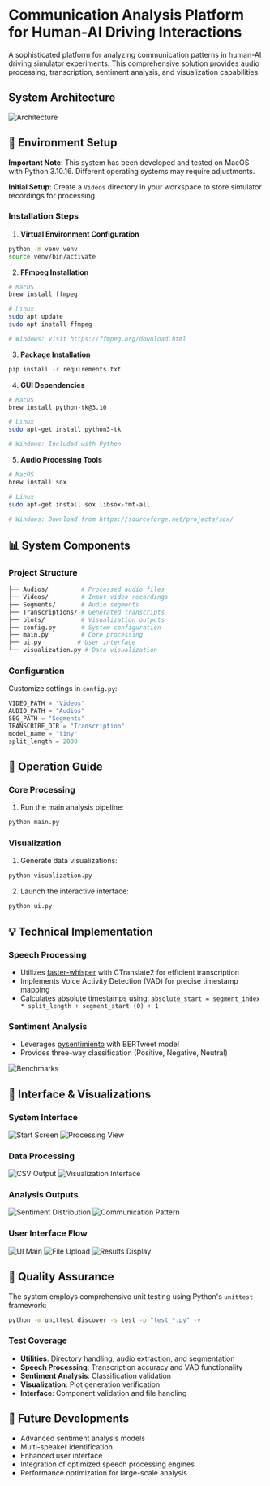 # Communication Analysis Platform for Human-AI Driving Interactions

A sophisticated platform for analyzing communication patterns in human-AI driving simulator experiments. This comprehensive solution provides audio processing, transcription, sentiment analysis, and visualization capabilities.

## System Architecture
![Architecture](https://github.com/Kitsunnneee/Communication-Analysis-Tool-for-Human-AI-Interaction-Driving-Simulator-Experiments-Screening-Test/blob/main/assets/arch.png)

## 🔧 Environment Setup
**Important Note**: This system has been developed and tested on MacOS with Python 3.10.16. Different operating systems may require adjustments.

**Initial Setup**: Create a `Videos` directory in your workspace to store simulator recordings for processing.

### Installation Steps

1. **Virtual Environment Configuration**
```bash
python -m venv venv
source venv/bin/activate
```

2. **FFmpeg Installation**
```bash
# MacOS
brew install ffmpeg

# Linux
sudo apt update
sudo apt install ffmpeg

# Windows: Visit https://ffmpeg.org/download.html
```

3. **Package Installation**
```bash
pip install -r requirements.txt
```

4. **GUI Dependencies**
```bash
# MacOS
brew install python-tk@3.10

# Linux
sudo apt-get install python3-tk

# Windows: Included with Python
```

5. **Audio Processing Tools**
```bash
# MacOS
brew install sox

# Linux
sudo apt-get install sox libsox-fmt-all

# Windows: Download from https://sourceforge.net/projects/sox/
```

## 📊 System Components

### Project Structure
```bash
├── Audios/         # Processed audio files
├── Videos/         # Input video recordings
├── Segments/       # Audio segments
├── Transcriptions/ # Generated transcripts
├── plots/          # Visualization outputs
├── config.py       # System configuration
├── main.py         # Core processing
├── ui.py          # User interface
└── visualization.py # Data visualization
```

### Configuration
Customize settings in `config.py`:
```python
VIDEO_PATH = "Videos"
AUDIO_PATH = "Audios"
SEG_PATH = "Segments"
TRANSCRIBE_DIR = "Transcription"
model_name = "tiny"
split_length = 2000
```

## 🚀 Operation Guide

### Core Processing
1. Run the main analysis pipeline:
```bash
python main.py
```

### Visualization
1. Generate data visualizations:
```bash
python visualization.py
```

2. Launch the interactive interface:
```bash
python ui.py
```

## 💡 Technical Implementation

### Speech Processing
- Utilizes [faster-whisper](https://github.com/SYSTRAN/faster-whisper) with CTranslate2 for efficient transcription
- Implements Voice Activity Detection (VAD) for precise timestamp mapping
- Calculates absolute timestamps using: `absolute_start = segment_index * split_length + segment_start (0) + 1`

### Sentiment Analysis
- Leverages [pysentimiento](https://arxiv.org/pdf/2106.09462) with BERTweet model
- Provides three-way classification (Positive, Negative, Neutral)

![Benchmarks](https://github.com/Kitsunnneee/Communication-Analysis-Tool-for-Human-AI-Interaction-Driving-Simulator-Experiments-Screening-Test/blob/main/assets/Screenshot%202025-03-31%20at%201.08.20%E2%80%AFAM.png)

## 📱 Interface & Visualizations

### System Interface
![Start Screen](https://github.com/Kitsunnneee/Communication-Analysis-Tool-for-Human-AI-Interaction-Driving-Simulator-Experiments-Screening-Test/blob/main/assets/start.png)
![Processing View](https://github.com/Kitsunnneee/Communication-Analysis-Tool-for-Human-AI-Interaction-Driving-Simulator-Experiments-Screening-Test/blob/main/assets/running.png)

### Data Processing
![CSV Output](https://github.com/Kitsunnneee/Communication-Analysis-Tool-for-Human-AI-Interaction-Driving-Simulator-Experiments-Screening-Test/blob/main/assets/csv.png)
![Visualization Interface](https://github.com/Kitsunnneee/Communication-Analysis-Tool-for-Human-AI-Interaction-Driving-Simulator-Experiments-Screening-Test/blob/main/assets/viz.png)

### Analysis Outputs
![Sentiment Distribution](https://github.com/Kitsunnneee/Communication-Analysis-Tool-for-Human-AI-Interaction-Driving-Simulator-Experiments-Screening-Test/blob/main/assets/sentiment_distribution.png)
![Communication Pattern](https://github.com/Kitsunnneee/Communication-Analysis-Tool-for-Human-AI-Interaction-Driving-Simulator-Experiments-Screening-Test/blob/main/assets/transcription_histogram.png)

### User Interface Flow
![UI Main](https://github.com/Kitsunnneee/Communication-Analysis-Tool-for-Human-AI-Interaction-Driving-Simulator-Experiments-Screening-Test/blob/main/assets/ui.png)
![File Upload](https://github.com/Kitsunnneee/Communication-Analysis-Tool-for-Human-AI-Interaction-Driving-Simulator-Experiments-Screening-Test/blob/main/assets/ui_upload.png)
![Results Display](https://github.com/Kitsunnneee/Communication-Analysis-Tool-for-Human-AI-Interaction-Driving-Simulator-Experiments-Screening-Test/blob/main/assets/plot_ui.png)

## 🧪 Quality Assurance

The system employs comprehensive unit testing using Python's `unittest` framework:

```bash
python -m unittest discover -s test -p "test_*.py" -v
```

### Test Coverage
- **Utilities**: Directory handling, audio extraction, and segmentation
- **Speech Processing**: Transcription accuracy and VAD functionality
- **Sentiment Analysis**: Classification validation
- **Visualization**: Plot generation verification
- **Interface**: Component validation and file handling

## 🔮 Future Developments

- Advanced sentiment analysis models
- Multi-speaker identification
- Enhanced user interface
- Integration of optimized speech processing engines
- Performance optimization for large-scale analysis



